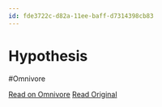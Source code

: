 ```yaml
---
id: fde3722c-d82a-11ee-baff-d7314398cb83
---
```


# Hypothesis
#Omnivore

[Read on Omnivore](https://omnivore.app/me/hypothesis-18dfc8ab554)
[Read Original](https://hypothes.is/a/7MKFuNgmEe6Eir8kB7oJ2A)

